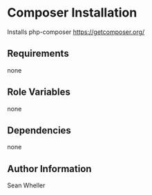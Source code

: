 Composer Installation
=========

Installs php-composer
https://getcomposer.org/

Requirements
------------

none

Role Variables
--------------

none

Dependencies
------------

none

Author Information
------------------

Sean Wheller
